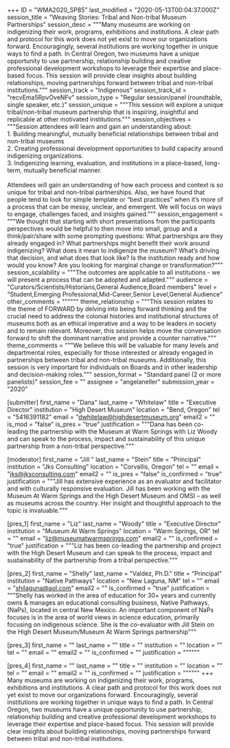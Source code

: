 +++
ID = "WMA2020_SP85"
last_modified = "2020-05-13T00:04:37.000Z"
session_title = "Weaving Stories:  Tribal and Non-tribal Museum Partnerships"
session_desc = """Many museums are working on indigenizing their work, programs, exhibitions and institutions. A clear path and protocol for this work does not yet exist to move our organizations forward.  Encouragingly, several institutions are working together in unique ways to find a path. In Central Oregon, two museums have a unique opportunity to use partnership, relationship building and creative professional development workshops to leverage their expertise and place-based focus. This session will provide clear insights about building relationships, moving partnerships forward between tribal and non-tribal institutions."""
session_track = "Indigenous"
session_track_id = "recvEma5RpvOveNFv"
session_type = "Regular session/panel (roundtable, single speaker, etc.)"
session_unique = """This session will explore a unique tribal/non-tribal museum partnership that is inspiring, insightful and replicable at other motivated institutions."""
session_objectives = """Session attendees will learn and gain an understanding about:<br>1.	Building meaningful, mutually beneficial relationships between tribal and non-tribal museums<br>2.	Creating professional development opportunities to build capacity around indigenizing organizations.<br>3.	Indigenizing learning, evaluation, and institutions in a place-based, long-term, mutually beneficial manner.<br><br>Attendees will gain an understanding of how each process and context is so unique for tribal and non-tribal partnerships. Also, we have found that people tend to look for simple template or “best practices” when it’s more of a process that can be messy, unclear, and emergent. We will focus on ways to engage, challenges faced, and insights gained."""
session_engagement = """We thought that starting with short presentations from the participants perspectives would be helpful to then move into small, group and a think/pair/share with some prompting questions: What partnerships are they already engaged in? What partnerships might benefit their work around indigenizing? What does it mean to indigenize the museum? What’s driving that decision, and what does that look like? Is the institution ready and how would you know? Are you looking for marginal change or transformation?"""
session_scalability = """The outcomes are applicable to all institutions - we will present a process that can be adopted and adapted."""
audience = "Curators/Scientists/Historians,General Audience,Board members"
level = "Student,Emerging Professional,Mid-Career,Senior Level,General Audience"
other_comments = """"""
theme_relationship = """This session relates to the theme of FORWARD by delving into being forward thinking and the crucial need to address the colonial histories and institutional structures of museums both as an ethical imperative and a way to be leaders in society and to remain relevant. Moreover, this session helps move the conversation forward to shift the dominant narrative and provide a counter narrative."""
theme_comments = """We believe this will be valuable for many levels and departmental roles, especially for those interested or already engaged in partnerships between tribal and non-tribal museums. Additionally, this session is very important for individuals on Boards and in other leadership and decision-making roles."""
session_format = "Standard panel (2 or more panelists)"
session_fee = ""
assignee = "angelaneller"
submission_year = "2020"

[submitter]
first_name = "Dana"
last_name = "Whitelaw"
title = "Executive Director"
institution = "High Desert Museum"
location = "Bend, Oregon"
tel = "5416391182"
email = "dwhitelaw@highdesertmuseum.org"
email2 = ""
is_mod = "false"
is_pres = "true"
justification = """Dana has been co-leading the partnership with the Museum at Warm Springs with Liz Woody and can speak to the process, impact and sustainability of this unique partnership from a non-tribal perspective."""

[moderator]
first_name = "Jill "
last_name = "Stein"
title = "Principal"
institution = "Jks Consulting"
location = "Corvallis, Oregon"
tel = ""
email = "jks@jksconsulting.com"
email2 = ""
is_pres = "false"
is_confirmed = "true"
justification = """Jill has extensive experience as an evaluator and facilitator and with culturally responsive evaluation. Jill has been working with the Museum At Warm Springs and the High Desert Museum and OMSI – as well as museums across the country. Her insight and thoughtful approach to the topic is invaluable."""

[pres_1]
first_name = "Liz"
last_name = "Woody"
title = "Executive Director"
institution = "Museum At Warm Springs"
location = "Warm Springs, OR"
tel = ""
email = "liz@museumatwarmsprings.com"
email2 = ""
is_confirmed = "true"
justification = """Liz has been co-leading the partnership and project with the High Desert Museum and can speak to the process, impact and sustainability of the partnership from a tribal perspective."""

[pres_2]
first_name = "Shelly"
last_name = "Valdez, Ph.D."
title = "Principal"
institution = "Native Pathways"
location = "New Laguna, NM"
tel = ""
email = "shilaguna@aol.com"
email2 = ""
is_confirmed = "true"
justification = """Shelly has worked in the area of education for 30+ years and currently owns & manages an educational consulting business, Native Pathways, (NaPs), located in central New Mexico. An important component of NaPs focuses is in the area of world views in science education, primarily focusing on indigenous science. She is the co-evaluator with Jill Stein on the High Desert Museum/Museum At Warm Springs partnership"""

[pres_3]
first_name = ""
last_name = ""
title = ""
institution = ""
location = ""
tel = ""
email = ""
email2 = ""
is_confirmed = ""
justification = """"""

[pres_4]
first_name = ""
last_name = ""
title = ""
institution = ""
location = ""
tel = ""
email = ""
email2 = ""
is_confirmed = ""
justification = """"""
+++
Many museums are working on indigenizing their work, programs, exhibitions and institutions. A clear path and protocol for this work does not yet exist to move our organizations forward.  Encouragingly, several institutions are working together in unique ways to find a path. In Central Oregon, two museums have a unique opportunity to use partnership, relationship building and creative professional development workshops to leverage their expertise and place-based focus. This session will provide clear insights about building relationships, moving partnerships forward between tribal and non-tribal institutions.